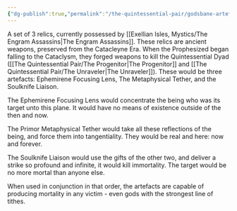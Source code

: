 ```yaml
---
{"dg-publish":true,"permalink":"/the-quintessential-pair/godsbane-artefacts/","noteIcon":""}
---
```


A set of 3 relics, currently possessed by [[Exellian Isles, Mystics/The Engram Assassins\|The Engram Assassins]]. These relics are ancient weapons, preserved from the Catacleyne Era. When the Prophesized began falling to the Cataclysm, they forged weapons to kill the Quintessential Dyad ([[The Quintessential Pair/The Progenitor\|The Progenitor]] and [[The Quintessential Pair/The Unraveler\|The Unraveler]]). These would be three artefacts: Ephemirene Focusing Lens, The Metaphysical Tether, and the Soulknife Liaison. 

The Ephemirene Focusing Lens would concentrate the being who was its target unto this plane. It would have no means of existence outside of the then and now.

The Primor Metaphysical Tether would take all these reflections of the being, and force them into tangentiality. They would be real and here: now and forever.

The Soulknife Liaison would use the gifts of the other two, and deliver a strike so profound and infinite, it would kill immortality. The target would be no more mortal than anyone else.

When used in conjunction in that order, the artefacts are capable of producing mortality in any victim - even gods with the strongest line of tithes.
